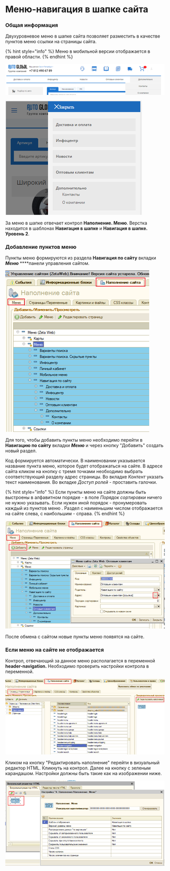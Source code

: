 # Меню-навигация в шапке сайта

### Общая информация

Двухуровневое меню в шапке сайта позволяет разместить в качестве пунктов меню ссылки на страницы сайта. 

{% hint style="info" %}
Меню в мобильной версии отображается в правой области. 
{% endhint %}

![&#x41C;&#x435;&#x43D;&#x44E; &#x442;&#x438;&#x43F;&#x43E;&#x432;&#x43E;&#x433;&#x43E; &#x441;&#x430;&#x439;&#x442;&#x430;](../../.gitbook/assets/image%20%28501%29.png)

![&#x41C;&#x435;&#x43D;&#x44E; &#x442;&#x438;&#x43F;&#x43E;&#x432;&#x43E;&#x433;&#x43E; &#x441;&#x430;&#x439;&#x442;&#x430; \(&#x43C;&#x43E;&#x431;&#x438;&#x43B;&#x44C;&#x43D;&#x430;&#x44F; &#x432;&#x435;&#x440;&#x441;&#x438;&#x44F;\)](../../.gitbook/assets/image%20%28178%29.png)

За меню в шапке отвечает контрол **Наполнение. Меню**. Верстка находится в шаблонах **Навигация в шапке** и **Навигация в шапке. Уровень 2**. 

### Добавление пунктов меню

Пункты меню формируются из раздела **Навигация по сайту** вкладки _**Меню**_ ****панели управления сайтом. 

![](../../.gitbook/assets/image%20%2886%29.png)

Для того, чтобы добавить пункты меню необходимо перейти в **Навигацию по сайту** вкладки _**Меню**_ и через кнопку "Добавить" создать новый раздел. 

Код формируется автоматически. В наименовании указывается название пункта меню, которое будет отображаться на сайте. В адресе сайта кликом на кнопку с тремя точками необходимо выбрать соответствующий разделу адрес страницы. Во вкладке _Контент_ указать текст наименования. Во вкладке _Доступ ролей_ - проставить галочки. 

{% hint style="info" %}
Если пункты меню на сайте должны быть выстроены в алфавитном порядке - в поле _Порядок сортировки_ ничего не нужно указывать. Если нужен иной порядок - пронумеровать каждый из пунктов меню . Раздел с наименьшим числом отображается на сайте слева, с наибольшим - справа.
{% endhint %}

![](../../.gitbook/assets/image%20%28562%29.png)

После обмена с сайтом новые пункты меню появятся на сайте. 

### Если меню на сайте не отображается

Контрол, отвечающий за данное меню располагается в переменной **header-navigation.** Необходимо проверить настройки контрола в переменной. 

![](../../.gitbook/assets/image%20%28378%29.png)

Кликом на кнопку "Редактировать наполнение" перейти в визуальный редактор HTML. Кликнуть на контрол. Далее на кнопку с зеленым карандашом. Настройки должны быть такие как на изображении ниже.

![](../../.gitbook/assets/image%20%28166%29.png)

